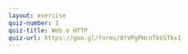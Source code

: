 ```yaml
---
layout: exercise
quiz-number: 1
quiz-title: Web e HTTP
quiz-url: https://goo.gl/forms/0tVPgPHcnTbVSTkx1
---
```


